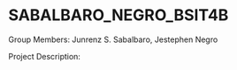 # SABALBARO_NEGRO_BSIT4B

Group Members:
Junrenz S. Sabalbaro,
Jestephen Negro

Project Description:
